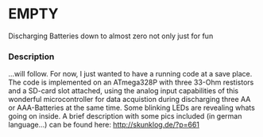 # EMPTY
Discharging Batteries down to almost zero not only just for fun
### Description
...will follow.
For now, I just wanted to have a running code at a save place. The code is implemented on an ATmega328P with three 33-Ohm restistors and a SD-card slot attached, using the analog input capabilities of this wonderful microcontroller for data acquistion during discharging three AA or AAA-Batteries at the same time. Some blinking LEDs are revealing whats going on inside. A brief description with some pics included (in german language...) can be found here:
http://skunklog.de/?p=661
